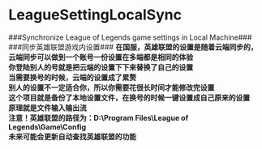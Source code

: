 # LeagueSettingLocalSync
###Synchronize League of Legends game settings in Local Machine### 
###同步英雄联盟游戏内设置### 
**在国服，英雄联盟的设置是随着云端同步的，云端同步可以做到一个账号一份设置在多端都是相同的体验**  
**你登陆别人的号就是把云端的设置下下来替换了自己的设置**  
**当需要换号的时候，云端的设置成了累赘**  
**别人的设置不一定适合你，所以你需要花很长时间才能修改完设置**  
**这个项目就是备份了本地设置文件，在换号的时候一键设置成自己原来的设置**  
**原理就是文件输入输出流**  
**注意！英雄联盟的路径为：D:\Program Files\League of Legends\Game\Config**  
**未来可能会更新自动查找英雄联盟的功能**  
